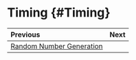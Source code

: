 Timing {#Timing}
===

<div class="section_buttons">
 
| Previous          |                              Next |
|:------------------|----------------------------------:|
| [Random Number Generation](RNG.md) |  |
 
</div>

